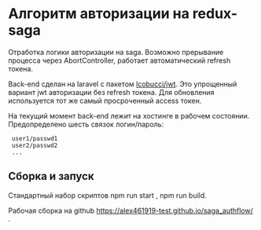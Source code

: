 # Алгоритм авторизации на redux-saga

Отработка логики авторизации на saga. Возможно прерывание процесса через AbortController, работает автоматический refresh токена.

Back-end сделан на laravel с пакетом [lcobucci/jwt](https://github.com/lcobucci/jwt). Это упрощенный вариант jwt авторизации без refresh токена. Для обновления используется тот же самый просроченный access токен.

На текущий момент back-end лежит на хостинге в рабочем состоянии. Предопределено шесть связок логин/пароль:

```
 user1/passwd1
 user2/passwd2
 ...
```

## Сборка и запуск

Стандартный набор скриптов npm run start , npm run build.

Рабочая сборка на github https://alex461919-test.github.io/saga_authflow/ .
